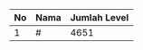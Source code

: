 | No | Nama            | Jumlah Level |
|----|-----------------|--------------|
| 1  | #    |    4651        |
